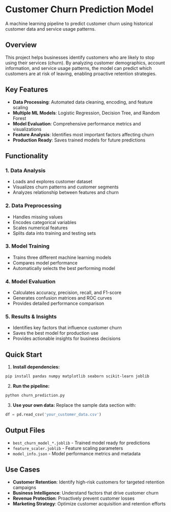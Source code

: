 # Customer Churn Prediction Model

A machine learning pipeline to predict customer churn using historical customer data and service usage patterns.

## Overview

This project helps businesses identify customers who are likely to stop using their services (churn). By analyzing customer demographics, account information, and service usage patterns, the model can predict which customers are at risk of leaving, enabling proactive retention strategies.

## Key Features

- **Data Processing**: Automated data cleaning, encoding, and feature scaling
- **Multiple ML Models**: Logistic Regression, Decision Tree, and Random Forest
- **Model Evaluation**: Comprehensive performance metrics and visualizations
- **Feature Analysis**: Identifies most important factors affecting churn
- **Production Ready**: Saves trained models for future predictions

## Functionality

### 1. Data Analysis
- Loads and explores customer dataset
- Visualizes churn patterns and customer segments
- Analyzes relationship between features and churn

### 2. Data Preprocessing
- Handles missing values
- Encodes categorical variables
- Scales numerical features
- Splits data into training and testing sets

### 3. Model Training
- Trains three different machine learning models
- Compares model performance
- Automatically selects the best performing model

### 4. Model Evaluation
- Calculates accuracy, precision, recall, and F1-score
- Generates confusion matrices and ROC curves
- Provides detailed performance comparison

### 5. Results & Insights
- Identifies key factors that influence customer churn
- Saves the best model for production use
- Provides actionable insights for business decisions

## Quick Start

1. **Install dependencies:**
```bash
pip install pandas numpy matplotlib seaborn scikit-learn joblib
```

2. **Run the pipeline:**
```bash
python churn_prediction.py
```

3. **Use your own data:**
Replace the sample data section with:
```python
df = pd.read_csv('your_customer_data.csv')
```

## Output Files

- `best_churn_model_*.joblib` - Trained model ready for predictions
- `feature_scaler.joblib` - Feature scaling parameters
- `model_info.json` - Model performance metrics and metadata

## Use Cases

- **Customer Retention**: Identify high-risk customers for targeted retention campaigns
- **Business Intelligence**: Understand factors that drive customer churn
- **Revenue Protection**: Proactively prevent customer losses
- **Marketing Strategy**: Optimize customer acquisition and retention efforts
